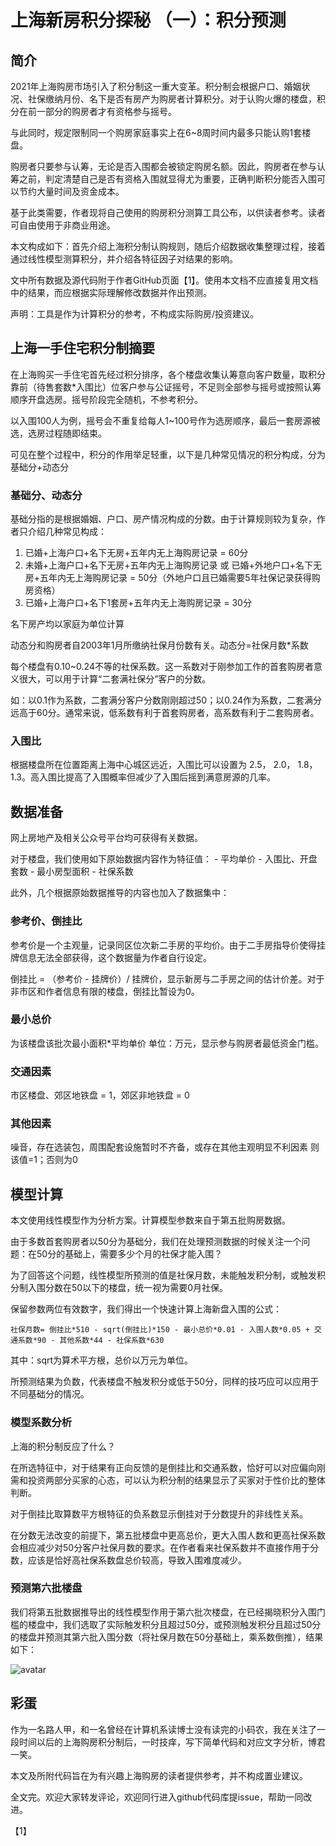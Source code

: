 # 上海新房积分探秘 （一）：积分预测

## 简介

2021年上海购房市场引入了积分制这一重大变革。积分制会根据户口、婚姻状况、社保缴纳月份、名下是否有房产为购房者计算积分。对于认购火爆的楼盘，积分在前一部分的购房者才有资格参与摇号。

与此同时，规定限制同一个购房家庭事实上在6~8周时间内最多只能认购1套楼盘。

购房者只要参与认筹，无论是否入围都会被锁定购房名额。因此，购房者在参与认筹之前，判定清楚自己是否有资格入围就显得尤为重要，正确判断积分能否入围可以节约大量时间及资金成本。

基于此类需要，作者现将自己使用的购房积分测算工具公布，以供读者参考。读者可自由使用于非商业用途。

本文构成如下：首先介绍上海积分制认购规则，随后介绍数据收集整理过程，接着通过线性模型测算积分，并介绍各特征因子对结果的影响。

文中所有数据及源代码附于作者GitHub页面【1】。使用本文档不应直接复用文档中的结果，而应根据实际理解修改数据并作出预测。

声明：工具是作为计算积分的参考，不构成实际购房/投资建议。

## 上海一手住宅积分制摘要

在上海购买一手住宅首先经过积分排序，各个楼盘收集认筹意向客户数量，取积分靠前（待售套数*入围比）位客户参与公证摇号，不足则全部参与摇号或按照认筹顺序开盘选房。摇号阶段完全随机，不参考积分。

以入围100人为例，摇号会不重复给每人1~100号作为选房顺序，最后一套房源被选，选房过程随即结束。

可见在整个过程中，积分的作用举足轻重，以下是几种常见情况的积分构成，分为基础分+动态分

### 基础分、动态分

基础分指的是根据婚姻、户口、房产情况构成的分数。由于计算规则较为复杂，作者只介绍几种常见构成：
1. 已婚+上海户口+名下无房+五年内无上海购房记录 = 60分
2. 未婚+上海户口+名下无房+五年内无上海购房记录 或 已婚+外地户口+名下无房+五年内无上海购房记录 = 50分（外地户口且已婚需要5年社保记录获得购房资格）
3. 已婚+上海户口+名下1套房+五年内无上海购房记录 = 30分

名下房产均以家庭为单位计算

动态分和购房者自2003年1月所缴纳社保月份数有关。动态分=社保月数*系数

每个楼盘有0.10~0.24不等的社保系数。这一系数对于刚参加工作的首套购房者意义很大，可以用于计算“二套满社保分”客户的分数。

如：以0.1作为系数，二套满分客户分数刚刚超过50；以0.24作为系数，二套满分远高于60分。通常来说，低系数有利于首套购房者，高系数有利于二套购房者。

### 入围比

根据楼盘所在位置距离上海中心城区远近，入围比可以设置为 2.5， 2.0， 1.8， 1.3。高入围比提高了入围概率但减少了入围后摇到满意房源的几率。

## 数据准备

网上房地产及相关公众号平台均可获得有关数据。

对于楼盘，我们使用如下原始数据内容作为特征值：
    - 平均单价
    - 入围比、开盘套数
    - 最小房型面积
    - 社保系数

此外，几个根据原始数据推导的内容也加入了数据集中：

### 参考价、倒挂比

参考价是一个主观量，记录同区位次新二手房的平均价。由于二手房指导价使得挂牌信息无法全部获得，这个数据量为作者自行设定。

倒挂比 = （参考价 - 挂牌价）/ 挂牌价，显示新房与二手房之间的估计价差。对于非市区和作者信息有限的楼盘，倒挂比暂设为0。

### 最小总价

为该楼盘该批次最小面积*平均单价 单位：万元，显示参与购房者最低资金门槛。

### 交通因素

市区楼盘、郊区地铁盘 = 1，郊区非地铁盘 = 0

### 其他因素

噪音，存在选装包，周围配套设施暂时不齐备，或存在其他主观明显不利因素 则该值=1；否则为0

## 模型计算

本文使用线性模型作为分析方案。计算模型参数来自于第五批购房数据。

由于多数首套购房者以50分为基础分，我们在处理预测数据的时候关注一个问题：在50分的基础上，需要多少个月的社保才能入围？

为了回答这个问题，线性模型所预测的值是社保月数，未能触发积分制，或触发积分制入围分数在50以下的楼盘，统一视为需要0月社保。

保留参数两位有效数字，我们得出一个快速计算上海新盘入围的公式：

``` 社保月数= 倒挂比*510 - sqrt(倒挂比)*150 - 最小总价*0.01 - 入围人数*0.05 + 交通系数*90 - 其他系数*44 - 社保系数*630 ```

其中：sqrt为算术平方根，总价以万元为单位。

所预测结果为负数，代表楼盘不触发积分或低于50分，同样的技巧应可以应用于不同基础分的情况。

### 模型系数分析

上海的积分制反应了什么？

在所选特征中，对于结果有正向反馈的是倒挂比和交通系数，恰好可以对应偏向刚需和投资两部分买家的心态，可以认为积分制的结果显示了买家对于性价比的整体判断。

对于倒挂比取算数平方根特征的负系数显示倒挂对于分数提升的非线性关系。

在分数无法改变的前提下，第五批楼盘中更高总价，更大入围人数和更高社保系数会相应减少对50分客户社保月数的要求。在作者看来社保系数并不直接作用于分数，应该是恰好高社保系数盘总价较高，导致入围难度减少。

### 预测第六批楼盘

我们将第五批数据推导出的线性模型作用于第六批次楼盘，在已经揭晓积分入围门槛的楼盘中，我们选取了实际触发积分且超过50分，或预测触发积分且超过50分的楼盘并预测其第六批入围分数（将社保月数在50分基础上，乘系数倒推），结果如下：

![avatar](results6.png)

## 彩蛋

作为一名路人甲，和一名曾经在计算机系读博士没有读完的小码农，我在关注了一段时间以后的上海购房积分制后，一时技痒，写下简单代码和对应文字分析，博君一笑。

本文及所附代码旨在为有兴趣上海购房的读者提供参考，并不构成置业建议。

全文完。欢迎大家转发评论，欢迎同行进入github代码库提issue，帮助一同改进。

【1】